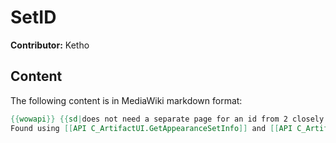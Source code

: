 # SetID

**Contributor:** Ketho

## Content

The following content is in MediaWiki markdown format:

```mediawiki
{{wowapi}} {{sd|does not need a separate page for an id from 2 closely related apis|[[User:Ketho|Ketho]] ([[User talk:Ketho|talk]]) 10:47, 30 June 2025 (UTC)}}
Found using [[API C_ArtifactUI.GetAppearanceSetInfo]] and [[API C_ArtifactUI.GetAppearanceInfoByID]], this returns a unique ID number for a specific Artifact Appearance color row.
```